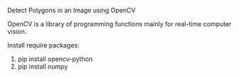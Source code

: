 Detect Polygons in an Image using OpenCV

OpenCV is a library of programming functions mainly for real-time computer vision. 

Install require packages:
  1. pip install opencv-python
  2. pip install numpy
